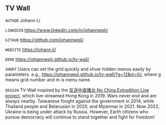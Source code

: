 ## TV Wall
`AUTHOR` Johann Li

`LINKEDIN` https://www.linkedin.com/in/johannwpli/

`GITHUB` https://github.com/johannwpli/

`WEBSITE` https://johann.li/

`DEMO` https://johannwpli.github.io/tv-wall/

`SHORT` Users can set the grid quickly and show hidden menus easily by parameters. e.g., https://johannwpli.github.io/tv-wall/?g=12&m=IU, where g means grid number and m is menu name.

`ORIGIN` TV-Wall inspired by the [反送中直播台 No China Extradition Live](https://ncehk2019.github.io/) [project](https://github.com/ncehk2019/ncehk2019.github.io), which live-streamed Hong Kong in 2019. Wars never end and are always nearby. Taiwanese fought against the government in 2014, while Thailand people and Belarusian in 2020, and Myanmar in 2021. Now 2022, Ukraine is being under attack by Russia. However, Earth citizens who pursue democracy will continue to stand together and fight for freedom!
